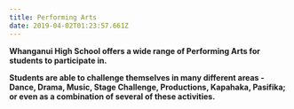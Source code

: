 ```yaml
---
title: Performing Arts
date: 2019-04-02T01:23:57.661Z
---
```


**Whanganui High School offers a wide range of Performing Arts for students to participate in.**

**Students are able to challenge themselves in many different areas - Dance, Drama, Music, Stage Challenge, Productions, Kapahaka, Pasifika; or even as a combination of several of these activities.**
